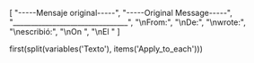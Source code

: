 [
  "-----Mensaje original-----",
  "-----Original Message-----",
  "________________________________",
  "\nFrom:",
  "\nDe:",
  "\nwrote:",
  "\nescribió:",
  "\nOn ",
  "\nEl "
]


first(split(variables('Texto'), items('Apply_to_each')))
